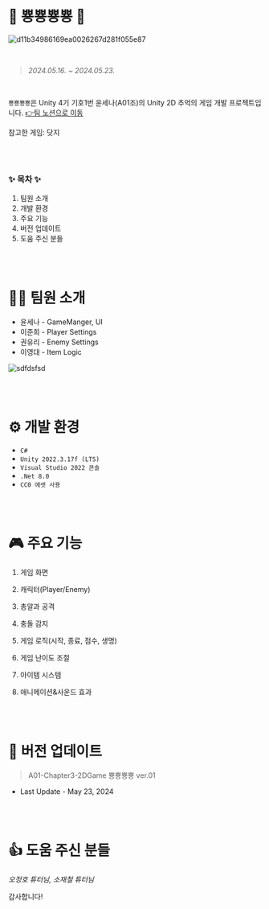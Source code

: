 # 🚀 뿅뿅뿅뿅 🚀

![d11b34986169ea0026267d281f055e87](https://github.com/junhee0226/A01-Chapter3-2DGame/assets/167185915/ad290271-a1a0-4780-84da-4231a7b54f95) 

<br/>

> *2024.05.16.  ~  2024.05.23.*

<br/>

``뿅뿅뿅뿅``은 Unity 4기 기호1번 윤세나(A01조)의 Unity 2D 추억의 게임 개발 프로젝트입니다. [👉팀 노션으로 이동](https://www.notion.so/teamsparta/1-0a7d54034aae40ffb8cf2138a9c3d0d8,"Notion")

참고한 게임: 닷지

<br/><br/>

### ✨ 목차 ✨
1. 팀원 소개
2. 개발 환경
3. 주요 기능
4. 버전 업데이트
5. 도움 주신 분들

<br/><br/>

# 🐱‍🏍 팀원 소개
* 윤세나 - GameManger, UI
* 이준희 - Player Settings
* 권유리 - Enemy Settings
* 이영대 - Item Logic

![sdfdsfsd](https://github.com/junhee0226/A01-Chapter3-2DGame/assets/167185915/f9eca6aa-b3a2-46d1-8244-22b419b28def)

<br/><br/>
 
# ⚙ 개발 환경

* ``C#``
* ``Unity 2022.3.17f (LTS)``
* ``Visual Studio 2022 콘솔``
* ``.Net 8.0``
* ``CC0 에셋 사용``

<br/><br/>
 
# 🎮 주요 기능
1. 게임 화면
2. 캐릭터(Player/Enemy)
3. 총알과 공격
4. 충돌 감지
5. 게임 로직(시작, 종료, 점수, 생명)

6. 게임 난이도 조절
7. 아이템 시스템
8. 애니메이션&사운드 효과
   
<br/><br/>

# 💫 버전 업데이트 
> A01-Chapter3-2DGame 뿅뿅뿅뿅 ver.01
* Last Update - May 23, 2024

<br/><br/>

# 👍 도움 주신 분들
*오정호 튜터님, 소재철 튜터님*



감사합니다!
